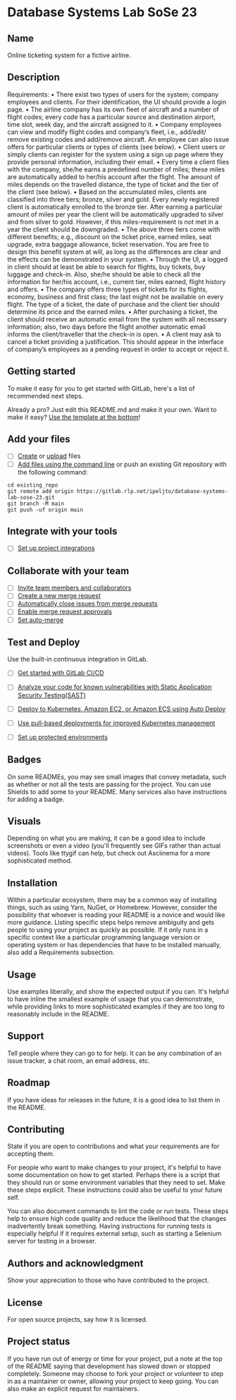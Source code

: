 # Database Systems Lab SoSe 23

## Name

Online ticketing system for a fictive airline.

## Description
Requirements:
• There exist two types of users for the system; company employees and clients. For their identification, the UI should provide a login page.
• The airline company has its own fleet of aircraft and a number of flight codes; every code has
a particular source and destination airport, time slot, week day, and the aircraft assigned to it.
• Company employees can view and modify flight codes and company’s fleet, i.e., add/edit/ remove
existing codes and add/remove aircraft. An employee can also issue offers for particular clients
or types of clients (see below).
• Client users or simply clients can register for the system using a sign up page where they provide
personal information, including their email.
• Every time a client flies with the company, she/he earns a predefined number of miles; these
miles are automatically added to her/his account after the flight. The amount of miles depends
on the travelled distance, the type of ticket and the tier of the client (see below).
• Based on the accumulated miles, clients are classified into three tiers; bronze, silver and gold.
Every newly registered client is automatically enrolled to the bronze tier. After earning a particular amount of miles per year the client will be automatically upgraded to silver and from silver
to gold. However, if this miles-requirement is not met in a year the client should be downgraded.
• The above three tiers come with different benefits; e.g., discount on the ticket price, earned miles,
seat upgrade, extra baggage allowance, ticket reservation. You are free to design this benefit
system at will, as long as the differences are clear and the effects can be demonstrated in your
system.
• Through the UI, a logged in client should at least be able to search for flights, buy tickets,
buy luggage and check-in. Also, she/he should be able to check all the information for her/his
account, i.e., current tier, miles earned, flight history and offers. 
• The company offers three types of tickets for its flights, economy, business and first class; the
last might not be available on every flight. The type of a ticket, the date of purchase and the
client tier should determine its price and the earned miles.
• After purchasing a ticket, the client should receive an automatic email from the system with
all necessary information; also, two days before the flight another automatic email informs the
client/traveller that the check-in is open.
• A client may ask to cancel a ticket providing a justification. This should appear in the interface
of company’s employees as a pending request in order to accept or reject it.


## Getting started

To make it easy for you to get started with GitLab, here's a list of recommended next steps.

Already a pro? Just edit this README.md and make it your own. Want to make it easy? [Use the template at the bottom](#editing-this-readme)!

## Add your files

- [ ] [Create](https://docs.gitlab.com/ee/user/project/repository/web_editor.html#create-a-file) or [upload](https://docs.gitlab.com/ee/user/project/repository/web_editor.html#upload-a-file) files
- [ ] [Add files using the command line](https://docs.gitlab.com/ee/gitlab-basics/add-file.html#add-a-file-using-the-command-line) or push an existing Git repository with the following command:

```
cd existing_repo
git remote add origin https://gitlab.rlp.net/ipeljto/database-systems-lab-sose-23.git
git branch -M main
git push -uf origin main
```

## Integrate with your tools

- [ ] [Set up project integrations](https://gitlab.rlp.net/ipeljto/database-systems-lab-sose-23/-/settings/integrations)

## Collaborate with your team

- [ ] [Invite team members and collaborators](https://docs.gitlab.com/ee/user/project/members/)
- [ ] [Create a new merge request](https://docs.gitlab.com/ee/user/project/merge_requests/creating_merge_requests.html)
- [ ] [Automatically close issues from merge requests](https://docs.gitlab.com/ee/user/project/issues/managing_issues.html#closing-issues-automatically)
- [ ] [Enable merge request approvals](https://docs.gitlab.com/ee/user/project/merge_requests/approvals/)
- [ ] [Set auto-merge](https://docs.gitlab.com/ee/user/project/merge_requests/merge_when_pipeline_succeeds.html)

## Test and Deploy

Use the built-in continuous integration in GitLab.

- [ ] [Get started with GitLab CI/CD](https://docs.gitlab.com/ee/ci/quick_start/index.html)
- [ ] [Analyze your code for known vulnerabilities with Static Application Security Testing(SAST)](https://docs.gitlab.com/ee/user/application_security/sast/)
- [ ] [Deploy to Kubernetes, Amazon EC2, or Amazon ECS using Auto Deploy](https://docs.gitlab.com/ee/topics/autodevops/requirements.html)
- [ ] [Use pull-based deployments for improved Kubernetes management](https://docs.gitlab.com/ee/user/clusters/agent/)
- [ ] [Set up protected environments](https://docs.gitlab.com/ee/ci/environments/protected_environments.html)


## Badges
On some READMEs, you may see small images that convey metadata, such as whether or not all the tests are passing for the project. You can use Shields to add some to your README. Many services also have instructions for adding a badge.

## Visuals
Depending on what you are making, it can be a good idea to include screenshots or even a video (you'll frequently see GIFs rather than actual videos). Tools like ttygif can help, but check out Asciinema for a more sophisticated method.

## Installation
Within a particular ecosystem, there may be a common way of installing things, such as using Yarn, NuGet, or Homebrew. However, consider the possibility that whoever is reading your README is a novice and would like more guidance. Listing specific steps helps remove ambiguity and gets people to using your project as quickly as possible. If it only runs in a specific context like a particular programming language version or operating system or has dependencies that have to be installed manually, also add a Requirements subsection.

## Usage
Use examples liberally, and show the expected output if you can. It's helpful to have inline the smallest example of usage that you can demonstrate, while providing links to more sophisticated examples if they are too long to reasonably include in the README.

## Support
Tell people where they can go to for help. It can be any combination of an issue tracker, a chat room, an email address, etc.

## Roadmap
If you have ideas for releases in the future, it is a good idea to list them in the README.

## Contributing
State if you are open to contributions and what your requirements are for accepting them.

For people who want to make changes to your project, it's helpful to have some documentation on how to get started. Perhaps there is a script that they should run or some environment variables that they need to set. Make these steps explicit. These instructions could also be useful to your future self.

You can also document commands to lint the code or run tests. These steps help to ensure high code quality and reduce the likelihood that the changes inadvertently break something. Having instructions for running tests is especially helpful if it requires external setup, such as starting a Selenium server for testing in a browser.

## Authors and acknowledgment
Show your appreciation to those who have contributed to the project.

## License
For open source projects, say how it is licensed.

## Project status
If you have run out of energy or time for your project, put a note at the top of the README saying that development has slowed down or stopped completely. Someone may choose to fork your project or volunteer to step in as a maintainer or owner, allowing your project to keep going. You can also make an explicit request for maintainers.
